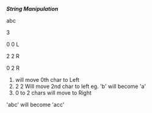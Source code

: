 ***String Manipulation***

abc

3

0 0 L

2 2 R

0 2 R


1) will move 0th char to Left
2) 2 2 Will move 2nd char to left eg. 'b' will become 'a'
3) 0 to 2 chars will move to Right

'abc' will become 'acc'